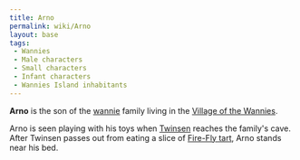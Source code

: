 ```yaml
---
title: Arno
permalink: wiki/Arno
layout: base
tags:
 - Wannies
 - Male characters
 - Small characters
 - Infant characters
 - Wannies Island inhabitants
---
```


**Arno** is the son of the [wannie](wannie "wikilink") family living in
the [Village of the Wannies](Village_of_the_Wannies "wikilink").

Arno is seen playing with his toys when [Twinsen](Twinsen "wikilink")
reaches the family's cave. After Twinsen passes out from eating a slice
of [Fire-Fly tart](Fire-Fly_tart "wikilink"), Arno stands near his bed.
